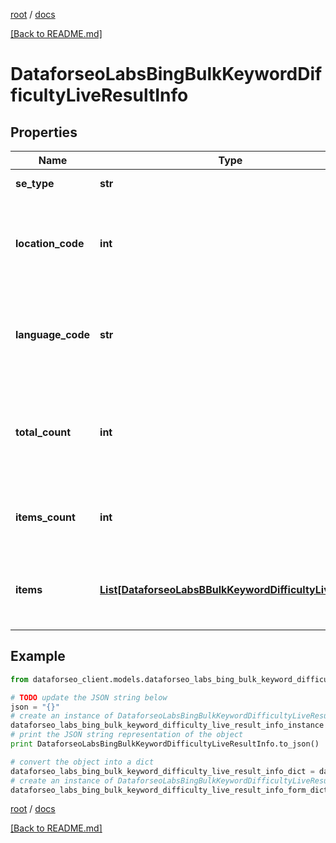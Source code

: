 [root](./../ "root") / [docs](./ "docs")

[[Back to README.md]](./../README.md "[Back to README.md]")

# DataforseoLabsBingBulkKeywordDifficultyLiveResultInfo

## Properties

Name | Type | Description | Notes
------------ | ------------- | ------------- | -------------
**se_type** | **str** | search engine type | [optional]
**location_code** | **int** | location code in a POST array if there is no data, then the value is null | [optional]
**language_code** | **str** | language code in a POST array if there is no data, then the value is null | [optional]
**total_count** | **int** | total amount of results in our database relevant to your request | [optional]
**items_count** | **int** | the number of results returned in the items array | [optional]
**items** | [**List[DataforseoLabsBBulkKeywordDifficultyLiveItem]**](DataforseoLabsBBulkKeywordDifficultyLiveItem.md) | contains keywords and related keyword difficulty scores | [optional]

## Example

```python
from dataforseo_client.models.dataforseo_labs_bing_bulk_keyword_difficulty_live_result_info import DataforseoLabsBingBulkKeywordDifficultyLiveResultInfo

# TODO update the JSON string below
json = "{}"
# create an instance of DataforseoLabsBingBulkKeywordDifficultyLiveResultInfo from a JSON string
dataforseo_labs_bing_bulk_keyword_difficulty_live_result_info_instance = DataforseoLabsBingBulkKeywordDifficultyLiveResultInfo.from_json(json)
# print the JSON string representation of the object
print DataforseoLabsBingBulkKeywordDifficultyLiveResultInfo.to_json()

# convert the object into a dict
dataforseo_labs_bing_bulk_keyword_difficulty_live_result_info_dict = dataforseo_labs_bing_bulk_keyword_difficulty_live_result_info_instance.to_dict()
# create an instance of DataforseoLabsBingBulkKeywordDifficultyLiveResultInfo from a dict
dataforseo_labs_bing_bulk_keyword_difficulty_live_result_info_form_dict = dataforseo_labs_bing_bulk_keyword_difficulty_live_result_info.from_dict(dataforseo_labs_bing_bulk_keyword_difficulty_live_result_info_dict)
```

  

[root](./../ "root") / [docs](./ "docs")

[[Back to README.md]](./../README.md "[Back to README.md]")